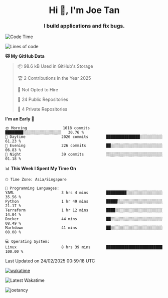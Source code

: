 <h1 align="center">Hi 👋, I'm Joe Tan</h1>
<h3 align="center">I build applications and fix bugs.</h3>

<!--START_SECTION:waka-->
![Code Time](http://img.shields.io/badge/Code%20Time-1%2C495%20hrs%2028%20mins-blue)

![Lines of code](https://img.shields.io/badge/From%20Hello%20World%20I%27ve%20Written-46.5%20million%20lines%20of%20code-blue)

**🐱 My GitHub Data** 

> 📦 98.6 kB Used in GitHub's Storage 
 > 
> 🏆 2 Contributions in the Year 2025
 > 
> 🚫 Not Opted to Hire
 > 
> 📜 24 Public Repositories 
 > 
> 🔑 4 Private Repositories 
 > 
**I'm an Early 🐤** 

```text
🌞 Morning                1018 commits        ████████░░░░░░░░░░░░░░░░░   30.76 % 
🌆 Daytime                2026 commits        ███████████████░░░░░░░░░░   61.23 % 
🌃 Evening                226 commits         ██░░░░░░░░░░░░░░░░░░░░░░░   06.83 % 
🌙 Night                  39 commits          ░░░░░░░░░░░░░░░░░░░░░░░░░   01.18 % 
```


📊 **This Week I Spent My Time On** 

```text
🕑︎ Time Zone: Asia/Singapore

💬 Programming Languages: 
YAML                     3 hrs 4 mins        █████████░░░░░░░░░░░░░░░░   35.56 % 
Python                   1 hr 49 mins        █████░░░░░░░░░░░░░░░░░░░░   21.17 % 
Terraform                1 hr 12 mins        ████░░░░░░░░░░░░░░░░░░░░░   14.04 % 
Docker                   44 mins             ██░░░░░░░░░░░░░░░░░░░░░░░   08.49 % 
Markdown                 41 mins             ██░░░░░░░░░░░░░░░░░░░░░░░   08.08 % 

💻 Operating System: 
Linux                    8 hrs 39 mins       █████████████████████████   100.00 % 
```


 Last Updated on 24/02/2025 00:59:18 UTC
<!--END_SECTION:waka-->
[![wakatime](https://wakatime.com/badge/user/e0e3a0f0-6d69-4241-946d-0baaf7b91278.svg)](https://wakatime.com/@e0e3a0f0-6d69-4241-946d-0baaf7b91278)

![Latest Wakatime](https://github.com/joetancy/joetancy/workflows/Latest%20Wakatime/badge.svg)

<p align="left"> <img src="https://komarev.com/ghpvc/?username=joetancy" alt="joetancy" /> </p>

